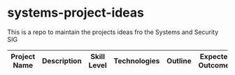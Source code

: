 # systems-project-ideas
This is a repo to maintain the projects ideas fro the Systems and Security SIG

| **Project Name**       | **Description**                                             | **Skill Level** | **Technologies**                     | **Outline**                                   | **Expected Outcomes**                         | **References**                           |
|------------------------|-------------------------------------------------------------|-----------------|--------------------------------------|-----------------------------------------------|---------------------------------------------|------------------------------------------|

